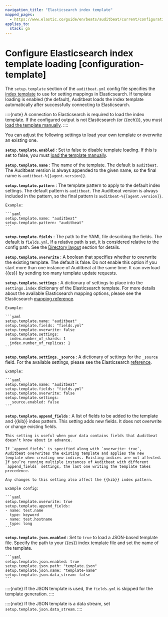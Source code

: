 ```yaml
---
navigation_title: "Elasticsearch index template"
mapped_pages:
  - https://www.elastic.co/guide/en/beats/auditbeat/current/configuration-template.html
applies_to:
  stack: ga
---
```


# Configure Elasticsearch index template loading [configuration-template]


The `setup.template` section of the `auditbeat.yml` config file specifies the [index template](docs-content://manage-data/data-store/templates.md) to use for setting mappings in Elasticsearch. If template loading is enabled (the default), Auditbeat loads the index template automatically after successfully connecting to Elasticsearch.

::::{note}
A connection to Elasticsearch is required to load the index template. If the configured output is not Elasticsearch (or {{ech}}), you must [load the template manually](/reference/auditbeat/auditbeat-template.md#load-template-manually).
::::


You can adjust the following settings to load your own template or overwrite an existing one.

**`setup.template.enabled`**
:   Set to false to disable template loading. If this is set to false, you must [load the template manually](/reference/auditbeat/auditbeat-template.md#load-template-manually).

**`setup.template.name`**
:   The name of the template. The default is `auditbeat`. The Auditbeat version is always appended to the given name, so the final name is `auditbeat-%{[agent.version]}`.

**`setup.template.pattern`**
:   The template pattern to apply to the default index settings. The default pattern is `auditbeat`. The Auditbeat version is always included in the pattern, so the final pattern is `auditbeat-%{[agent.version]}`.

    Example:

    ```yaml
    setup.template.name: "auditbeat"
    setup.template.pattern: "auditbeat"
    ```


**`setup.template.fields`**
:   The path to the YAML file describing the fields. The default is `fields.yml`. If a relative path is set, it is considered relative to the config path. See the [Directory layout](/reference/auditbeat/directory-layout.md) section for details.

**`setup.template.overwrite`**
:   A boolean that specifies whether to overwrite the existing template. The default is false. Do not enable this option if you start more than one instance of Auditbeat at the same time. It can overload {{es}} by sending too many template update requests.

**`setup.template.settings`**
:   A dictionary of settings to place into the `settings.index` dictionary of the Elasticsearch template. For more details about the available Elasticsearch mapping options, please see the Elasticsearch [mapping reference](docs-content://manage-data/data-store/mapping.md).

    Example:

    ```yaml
    setup.template.name: "auditbeat"
    setup.template.fields: "fields.yml"
    setup.template.overwrite: false
    setup.template.settings:
      index.number_of_shards: 1
      index.number_of_replicas: 1
    ```


**`setup.template.settings._source`**
:   A dictionary of settings for the `_source` field. For the available settings, please see the Elasticsearch [reference](elasticsearch://reference/elasticsearch/mapping-reference/mapping-source-field.md).

    Example:

    ```yaml
    setup.template.name: "auditbeat"
    setup.template.fields: "fields.yml"
    setup.template.overwrite: false
    setup.template.settings:
      _source.enabled: false
    ```


**`setup.template.append_fields`**
:   A list of fields to be added to the template and {{kib}} index pattern. This setting adds new fields. It does not overwrite or change existing fields.

    This setting is useful when your data contains fields that Auditbeat doesn’t know about in advance.

    If `append_fields` is specified along with `overwrite: true`, Auditbeat overwrites the existing template and applies the new template when creating new indices. Existing indices are not affected. If you’re running multiple instances of Auditbeat with different `append_fields` settings, the last one writing the template takes precedence.

    Any changes to this setting also affect the {{kib}} index pattern.

    Example config:

    ```yaml
    setup.template.overwrite: true
    setup.template.append_fields:
    - name: test.name
      type: keyword
    - name: test.hostname
      type: long
    ```


**`setup.template.json.enabled`**
:   Set to `true` to load a JSON-based template file. Specify the path to your {{es}} index template file and set the name of the template.

    ```yaml
    setup.template.json.enabled: true
    setup.template.json.path: "template.json"
    setup.template.json.name: "template-name"
    setup.template.json.data_stream: false
    ```


::::{note}
If the JSON template is used, the `fields.yml` is skipped for the template generation.
::::


::::{note}
If the JSON template is a data stream, set `setup.template.json.data_stream`.
::::


